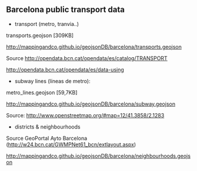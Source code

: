 ## Barcelona public transport data

* transport (metro, tranvia..)

transports.geojson [309KB]

http://mappingandco.github.io/geojsonDB/barcelona/transports.geojson

Source
http://opendata.bcn.cat/opendata/es/catalog/TRANSPORT

http://opendata.bcn.cat/opendata/es/data-using

* subway lines (líneas de metro):

metro_lines.geojson [59,7KB]

http://mappingandco.github.io/geojsonDB/barcelona/subway.geojson

Source: 
http://www.openstreetmap.org/#map=12/41.3858/2.1283

* districts & neighbourhoods

Source GeoPortal Ayto Barcelona (http://w24.bcn.cat/GWMPNet61_bcn/extlayout.aspx)

http://mappingandco.github.io/geojsonDB/barcelona/neighbourhoods.geojson



